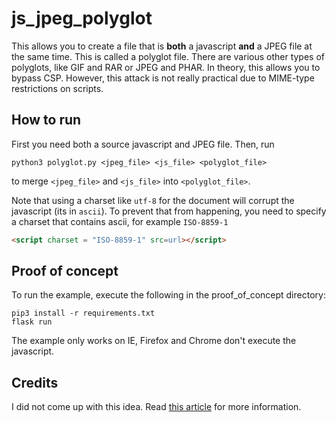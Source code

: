 # js_jpeg_polyglot
This allows you to create a file that is **both** a javascript **and** a JPEG file at the same time. 
This is called a polyglot file. There are various other types of polyglots, like GIF and RAR or JPEG and PHAR.
In theory, this allows you to bypass CSP.
However, this attack is not really practical due to MIME-type restrictions on scripts.

## How to run
First you need both a source javascript and JPEG file. 
Then, run
```
python3 polyglot.py <jpeg_file> <js_file> <polyglot_file>
```
to merge `<jpeg_file>` and `<js_file>` into `<polyglot_file>`.

Note that using a charset like `utf-8` for the document will corrupt the javascript (its in `ascii`). To prevent that from happening, you need to specify a charset that contains ascii,
for example `ISO-8859-1`
```html
<script charset = "ISO-8859-1" src=url></script>
```

## Proof of concept
To run the example, execute the following in the proof_of_concept directory:
```
pip3 install -r requirements.txt
flask run
```
The example only works on IE, Firefox and Chrome don't execute the javascript.

## Credits
I did not come up with this idea. Read [this article](https://portswigger.net/research/bypassing-csp-using-polyglot-jpegs) for more information.
